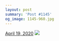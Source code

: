 ```yaml
---
layout: post
summary: 'Post #1145'
og_image: 1145-960.jpg
---
```


<p>
  <time>
    <a href="/1145">April 19, 2020</a>
  </time>
  <a href="/1145">
    <img src="{{ site.assets_url }}/1145-480.jpg" srcset="{{ site.assets_url }}/1145-240.jpg 240w, {{ site.assets_url }}/1145-480.jpg 480w, {{ site.assets_url }}/1145-720.jpg 720w, {{ site.assets_url }}/1145-960.jpg 960w" sizes="(min-width: 700px) 50vw, calc(100vw - 2rem)" />
  </a>
</p>
